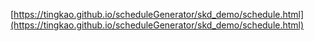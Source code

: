 [https://tingkao.github.io/scheduleGenerator/skd_demo/schedule.html](https://tingkao.github.io/scheduleGenerator/skd_demo/schedule.html)
